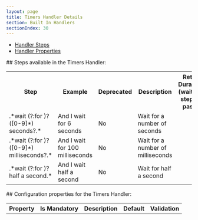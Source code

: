 ```yaml
---
layout: page
title: Timers Handler Details
section: Built In Handlers
sectionIndex: 30
---
```




* [Handler Steps](#steps)  
* [Handler Properties](#properties)


<a name="steps"/>
## Steps available in the Timers Handler:


<table>
    <tr>
        <th>Step</th><th>Example</th><th>Deprecated</th><th>Description</th><th>Retry Duration (wait for step to pass)</th>
    </tr>
    <tr>
        <td>.*wait (?:for )?([0-9]*) seconds?.*</td>
        <td>And I wait for 6 seconds</td>
        <td>No</td>
        <td>Wait for a number of seconds</td>
        <td></td>
    </tr>
    <tr>
        <td>.*wait (?:for )?([0-9]*) milliseconds?.*</td>
        <td>And I wait for 100 milliseconds</td>
        <td>No</td>
        <td>Wait for a number of milliseconds</td>
        <td></td>
    </tr>
    <tr>
        <td>.*wait (?:for )?half a second.*</td>
        <td>And I wait half a second</td>
        <td>No</td>
        <td>Wait for half a second</td>
        <td></td>
    </tr>

</table>



<a name="properties"/>
## Configuration properties for the Timers Handler:

<table>
    <tr>
        <th>Property</th><th>Is Mandatory</th><th>Description</th><th>Default</th><th>Validation</th>
    </tr>

</table>
